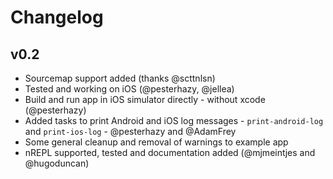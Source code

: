 # Changelog
## v0.2
 * Sourcemap support added (thanks @scttnlsn)
 * Tested and working on iOS (@pesterhazy, @jellea)
 * Build and run app in iOS simulator directly - without xcode (@pesterhazy)
 * Added tasks to print Android and iOS log messages - `print-android-log` and `print-ios-log` - @pesterhazy and @AdamFrey
 * Some general cleanup and removal of warnings to example app
 * nREPL supported, tested and documentation added (@mjmeintjes and @hugoduncan)
 
 
